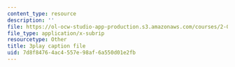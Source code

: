 ```yaml
---
content_type: resource
description: ''
file: https://ol-ocw-studio-app-production.s3.amazonaws.com/courses/2-003sc-engineering-dynamics-fall-2011/7d8f84764ac4557e98af6a550d01e2fb_9_d8CQrCYUw.vtt
file_type: application/x-subrip
resourcetype: Other
title: 3play caption file
uid: 7d8f8476-4ac4-557e-98af-6a550d01e2fb
---
```

